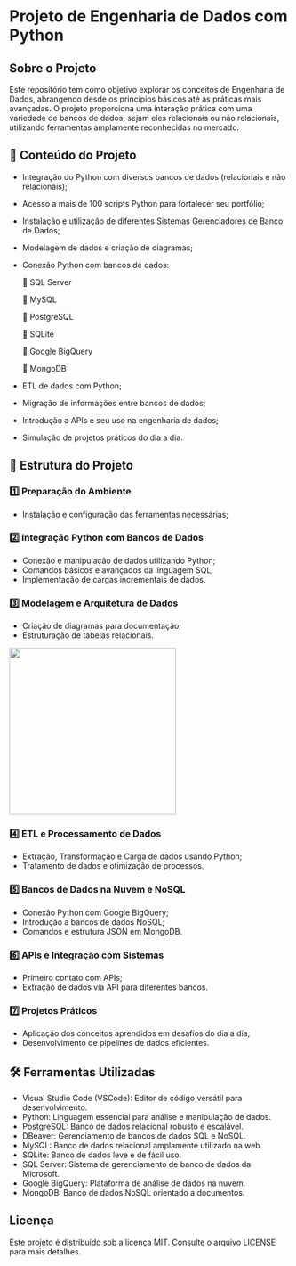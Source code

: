 # Projeto de  Engenharia de Dados com Python

## Sobre o Projeto

Este repositório tem como objetivo explorar os conceitos de Engenharia de Dados, abrangendo desde os princípios básicos até as práticas mais avançadas. O projeto proporciona uma interação prática com uma variedade de bancos de dados, sejam eles relacionais ou não relacionais, utilizando ferramentas amplamente reconhecidas no mercado.

 ## 📌 Conteúdo do Projeto

* Integração do Python com diversos bancos de dados (relacionais e não relacionais);
* Acesso a mais de 100 scripts Python para fortalecer seu portfólio;
* Instalação e utilização de diferentes Sistemas Gerenciadores de Banco de Dados;
* Modelagem de dados e criação de diagramas;
* Conexão Python com bancos de dados:
  
  🔵 SQL Server
  
  🔵 MySQL
  
  🔵 PostgreSQL
  
  🔵 SQLite
  
  🔵 Google BigQuery
  
  🔵 MongoDB
  
* ETL de dados com Python;
* Migração de informações entre bancos de dados;
* Introdução a APIs e seu uso na engenharia de dados;
* Simulação de projetos práticos do dia a dia.

## 📌 Estrutura do Projeto

### 1️⃣ Preparação do Ambiente
* Instalação e configuração das ferramentas necessárias;
  
### 2️⃣ Integração Python com Bancos de Dados
* Conexão e manipulação de dados utilizando Python;
* Comandos básicos e avançados da linguagem SQL;
* Implementação de cargas incrementais de dados.
  
### 3️⃣ Modelagem e Arquitetura de Dados
* Criação de diagramas para documentação;
* Estruturação de tabelas relacionais.
<img src="https://github.com/user-attachments/assets/4f68da0f-74ec-4e34-b735-b6068766e831" width="300">
  
### 4️⃣ ETL e Processamento de Dados
* Extração, Transformação e Carga de dados usando Python;
* Tratamento de dados e otimização de processos.
  
### 5️⃣ Bancos de Dados na Nuvem e NoSQL
* Conexão Python com Google BigQuery;
* Introdução a bancos de dados NoSQL;
* Comandos e estrutura JSON em MongoDB.
  
### 6️⃣ APIs e Integração com Sistemas
* Primeiro contato com APIs;
* Extração de dados via API para diferentes bancos.
  
### 7️⃣ Projetos Práticos
* Aplicação dos conceitos aprendidos em desafios do dia a dia;
* Desenvolvimento de pipelines de dados eficientes.

## 🛠️ Ferramentas Utilizadas
* Visual Studio Code (VSCode): Editor de código versátil para desenvolvimento.
* Python: Linguagem essencial para análise e manipulação de dados.
* PostgreSQL: Banco de dados relacional robusto e escalável.
* DBeaver: Gerenciamento de bancos de dados SQL e NoSQL.
* MySQL: Banco de dados relacional amplamente utilizado na web.
* SQLite: Banco de dados leve e de fácil uso.
* SQL Server: Sistema de gerenciamento de banco de dados da Microsoft.
* Google BigQuery: Plataforma de análise de dados na nuvem.
* MongoDB: Banco de dados NoSQL orientado a documentos.
  
  
## Licença
Este projeto é distribuído sob a licença MIT. Consulte o arquivo LICENSE para mais detalhes.


